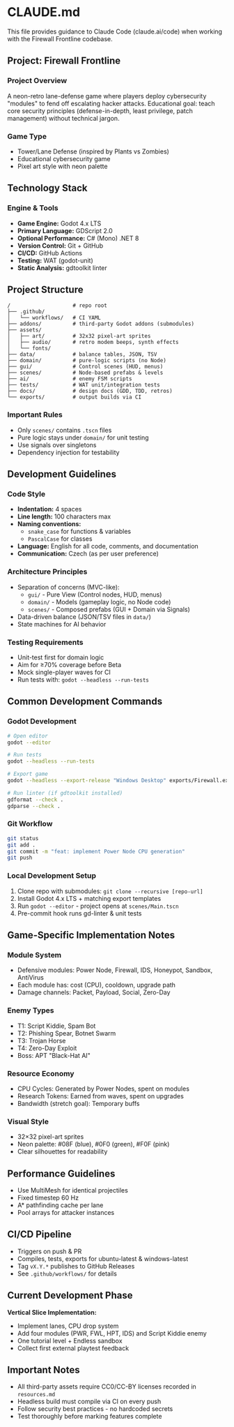 # CLAUDE.md

This file provides guidance to Claude Code (claude.ai/code) when working with the Firewall Frontline codebase.

## Project: Firewall Frontline

### Project Overview
A neon-retro lane-defense game where players deploy cybersecurity "modules" to fend off escalating hacker attacks. Educational goal: teach core security principles (defense-in-depth, least privilege, patch management) without technical jargon.

### Game Type
- Tower/Lane Defense (inspired by Plants vs Zombies)
- Educational cybersecurity game
- Pixel art style with neon palette

## Technology Stack

### Engine & Tools
- **Game Engine:** Godot 4.x LTS
- **Primary Language:** GDScript 2.0
- **Optional Performance:** C# (Mono) .NET 8
- **Version Control:** Git + GitHub
- **CI/CD:** GitHub Actions
- **Testing:** WAT (godot-unit)
- **Static Analysis:** gdtoolkit linter

## Project Structure

```
/                    # repo root
├── .github/
│   └── workflows/   # CI YAML
├── addons/          # third-party Godot addons (submodules)
├── assets/
│   ├── art/         # 32x32 pixel-art sprites
│   ├── audio/       # retro modem beeps, synth effects
│   └── fonts/
├── data/            # balance tables, JSON, TSV
├── domain/          # pure-logic scripts (no Node)
├── gui/             # Control scenes (HUD, menus)
├── scenes/          # Node-based prefabs & levels
├── ai/              # enemy FSM scripts
├── tests/           # WAT unit/integration tests
├── docs/            # design docs (GDD, TDD, retros)
└── exports/         # output builds via CI
```

### Important Rules
- Only `scenes/` contains `.tscn` files
- Pure logic stays under `domain/` for unit testing
- Use signals over singletons
- Dependency injection for testability

## Development Guidelines

### Code Style
- **Indentation:** 4 spaces
- **Line length:** 100 characters max
- **Naming conventions:**
  - `snake_case` for functions & variables
  - `PascalCase` for classes
- **Language:** English for all code, comments, and documentation
- **Communication:** Czech (as per user preference)

### Architecture Principles
- Separation of concerns (MVC-like):
  - `gui/` - Pure View (Control nodes, HUD, menus)
  - `domain/` - Models (gameplay logic, no Node code)
  - `scenes/` - Composed prefabs (GUI + Domain via Signals)
- Data-driven balance (JSON/TSV files in `data/`)
- State machines for AI behavior

### Testing Requirements
- Unit-test first for domain logic
- Aim for ≥70% coverage before Beta
- Mock single-player waves for CI
- Run tests with: `godot --headless --run-tests`

## Common Development Commands

### Godot Development
```bash
# Open editor
godot --editor

# Run tests
godot --headless --run-tests

# Export game
godot --headless --export-release "Windows Desktop" exports/Firewall.exe

# Run linter (if gdtoolkit installed)
gdformat --check .
gdparse --check .
```

### Git Workflow
```bash
git status
git add .
git commit -m "feat: implement Power Node CPU generation"
git push
```

### Local Development Setup
1. Clone repo with submodules: `git clone --recursive [repo-url]`
2. Install Godot 4.x LTS + matching export templates
3. Run `godot --editor` - project opens at `scenes/Main.tscn`
4. Pre-commit hook runs gd-linter & unit tests

## Game-Specific Implementation Notes

### Module System
- Defensive modules: Power Node, Firewall, IDS, Honeypot, Sandbox, AntiVirus
- Each module has: cost (CPU), cooldown, upgrade path
- Damage channels: Packet, Payload, Social, Zero-Day

### Enemy Types
- T1: Script Kiddie, Spam Bot
- T2: Phishing Spear, Botnet Swarm
- T3: Trojan Horse
- T4: Zero-Day Exploit
- Boss: APT "Black-Hat AI"

### Resource Economy
- CPU Cycles: Generated by Power Nodes, spent on modules
- Research Tokens: Earned from waves, spent on upgrades
- Bandwidth (stretch goal): Temporary buffs

### Visual Style
- 32×32 pixel-art sprites
- Neon palette: #08F (blue), #0F0 (green), #F0F (pink)
- Clear silhouettes for readability

## Performance Guidelines
- Use MultiMesh for identical projectiles
- Fixed timestep 60 Hz
- A* pathfinding cache per lane
- Pool arrays for attacker instances

## CI/CD Pipeline
- Triggers on push & PR
- Compiles, tests, exports for ubuntu-latest & windows-latest
- Tag `vX.Y.*` publishes to GitHub Releases
- See `.github/workflows/` for details

## Current Development Phase
**Vertical Slice Implementation:**
- Implement lanes, CPU drop system
- Add four modules (PWR, FWL, HPT, IDS) and Script Kiddie enemy
- One tutorial level + Endless sandbox
- Collect first external playtest feedback

## Important Notes
- All third-party assets require CC0/CC-BY licenses recorded in `resources.md`
- Headless build must compile via CI on every push
- Follow security best practices - no hardcoded secrets
- Test thoroughly before marking features complete